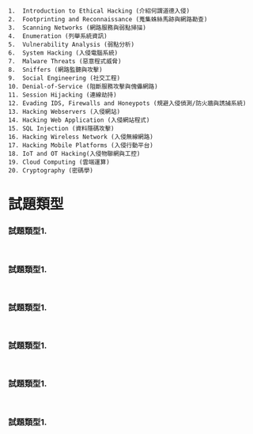 #
```
1.	Introduction to Ethical Hacking (介紹何謂道德入侵)
2.	Footprinting and Reconnaissance (蒐集蛛絲馬跡與網路勘查)
3.	Scanning Networks (網路服務與弱點掃描)
4.	Enumeration (列舉系統資訊)
5.	Vulnerability Analysis (弱點分析)
6.	System Hacking (入侵電腦系統)
7.	Malware Threats (惡意程式威脅)
8.	Sniffers (網路監聽與攻擊)
9.	Social Engineering (社交工程)
10.	Denial-of-Service (阻斷服務攻擊與傀儡網路)
11.	Session Hijacking (連線劫持)
12.	Evading IDS, Firewalls and Honeypots (規避入侵偵測/防火牆與誘捕系統)
13.	Hacking Webservers (入侵網站)
14.	Hacking Web Application (入侵網站程式)
15.	SQL Injection (資料隱碼攻擊)
16.	Hacking Wireless Network (入侵無線網路)
17.	Hacking Mobile Platforms (入侵行動平台)
18.	IoT and OT Hacking(入侵物聯網與工控)
19.	Cloud Computing (雲端運算)
20.	Cryptography (密碼學)
```

# 試題類型
### 試題類型1.
```

```

```

```

### 試題類型1.
```

```

```

```

### 試題類型1.
```

```

```

```

### 試題類型1.
```

```

```

```

### 試題類型1.
```

```

```

```

### 試題類型1.
```

```

```

```
